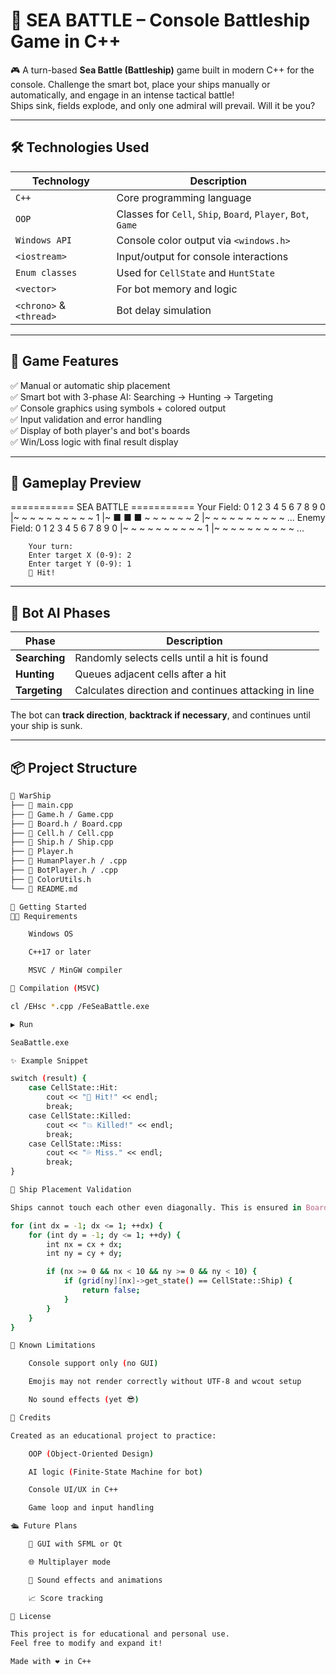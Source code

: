 # 🌊 SEA BATTLE – Console Battleship Game in C++

🎮 A turn-based **Sea Battle (Battleship)** game built in modern C++ for the console. Challenge the smart bot, place your ships manually or automatically, and engage in an intense tactical battle!  
Ships sink, fields explode, and only one admiral will prevail. Will it be you?

---

## 🛠️ Technologies Used

| Technology      | Description                             |
|-----------------|-----------------------------------------|
| `C++`           | Core programming language               |
| `OOP`           | Classes for `Cell`, `Ship`, `Board`, `Player`, `Bot`, `Game` |
| `Windows API`   | Console color output via `<windows.h>`  |
| `<iostream>`    | Input/output for console interactions   |
| `Enum classes`  | Used for `CellState` and `HuntState`    |
| `<vector>`      | For bot memory and logic                |
| `<chrono>` & `<thread>` | Bot delay simulation             |

---

## 🧩 Game Features

✅ Manual or automatic ship placement  
✅ Smart bot with 3-phase AI: Searching → Hunting → Targeting  
✅ Console graphics using symbols + colored output  
✅ Input validation and error handling  
✅ Display of both player's and bot's boards  
✅ Win/Loss logic with final result display

---

## 🎯 Gameplay Preview

=========== SEA BATTLE ===========
Your Field:
0 1 2 3 4 5 6 7 8 9
0 |~ ~ ~ ~ ~ ~ ~ ~ ~ ~
1 |~ ■ ■ ■ ~ ~ ~ ~ ~ ~
2 |~ ~ ~ ~ ~ ~ ~ ~ ~ ~
...
Enemy Field:
0 1 2 3 4 5 6 7 8 9
0 |~ ~ ~ ~ ~ ~ ~ ~ ~ ~
1 |~ ~ ~ ~ ~ ~ ~ ~ ~ ~
...

        Your turn:
        Enter target X (0-9): 2
        Enter target Y (0-9): 1
        🎯 Hit!


---

## 🧠 Bot AI Phases

| Phase       | Description |
|-------------|-------------|
| **Searching** | Randomly selects cells until a hit is found |
| **Hunting**   | Queues adjacent cells after a hit |
| **Targeting** | Calculates direction and continues attacking in line |

The bot can **track direction**, **backtrack if necessary**, and continues until your ship is sunk.

---

## 📦 Project Structure

```bash
📁 WarShip
├── 📄 main.cpp
├── 📄 Game.h / Game.cpp
├── 📄 Board.h / Board.cpp
├── 📄 Cell.h / Cell.cpp
├── 📄 Ship.h / Ship.cpp
├── 📄 Player.h
├── 📄 HumanPlayer.h / .cpp
├── 📄 BotPlayer.h / .cpp
├── 📄 ColorUtils.h
└── 📄 README.md

🚀 Getting Started
🧑‍💻 Requirements

    Windows OS

    C++17 or later

    MSVC / MinGW compiler

🔧 Compilation (MSVC)

cl /EHsc *.cpp /FeSeaBattle.exe

▶️ Run

SeaBattle.exe

✨ Example Snippet

switch (result) {
	case CellState::Hit:
		cout << "🎯 Hit!" << endl;
		break;
	case CellState::Killed:
		cout << "💥 Killed!" << endl;
		break;
	case CellState::Miss:
		cout << "💦 Miss." << endl;
		break;
}

🧪 Ship Placement Validation

Ships cannot touch each other even diagonally. This is ensured in Board::can_place_ship(...) via surrounding cell checks.

for (int dx = -1; dx <= 1; ++dx) {
	for (int dy = -1; dy <= 1; ++dy) {
		int nx = cx + dx;
		int ny = cy + dy;

		if (nx >= 0 && nx < 10 && ny >= 0 && ny < 10) {
			if (grid[ny][nx]->get_state() == CellState::Ship) {
				return false;
			}
		}
	}
}

📌 Known Limitations

    Console support only (no GUI)

    Emojis may not render correctly without UTF-8 and wcout setup

    No sound effects (yet 😎)

🧠 Credits

Created as an educational project to practice:

    OOP (Object-Oriented Design)

    AI logic (Finite-State Machine for bot)

    Console UI/UX in C++

    Game loop and input handling

🛳️ Future Plans

    🎨 GUI with SFML or Qt

    🌐 Multiplayer mode

    🎵 Sound effects and animations

    📈 Score tracking

🏁 License

This project is for educational and personal use.
Feel free to modify and expand it!

Made with ❤️ in C++
